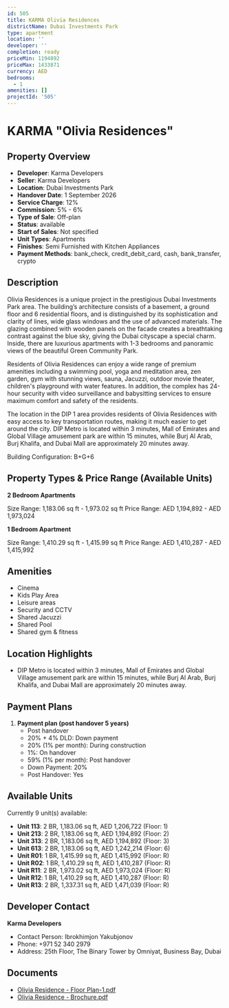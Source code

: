 ```yaml
---
id: 505
title: KARMA Olivia Residences
districtName: Dubai Investments Park
type: apartment
location: ''
developer: ''
completion: ready
priceMin: 1194892
priceMax: 1433871
currency: AED
bedrooms:
  - 1
amenities: []
projectId: '505'
---
```


# KARMA "Olivia Residences"

## Property Overview
- **Developer**: Karma Developers
- **Seller**: Karma Developers
- **Location**: Dubai Investments Park
- **Handover Date**: 1 September 2026
- **Service Charge**: 12%
- **Commission**: 5% - 6%
- **Type of Sale**: Off-plan
- **Status**: available
- **Start of Sales**: Not specified
- **Unit Types**: Apartments
- **Finishes**: Semi Furnished with Kitchen Appliances
- **Payment Methods**: bank_check, credit_debit_card, cash, bank_transfer, crypto

## Description
Olivia Residences is a unique project in the prestigious Dubai Investments Park area. The building’s architecture consists of a basement, a ground floor and 6 residential floors, and is distinguished by its sophistication and clarity of lines, wide glass windows and the use of advanced materials. The glazing combined with wooden panels on the facade creates a breathtaking contrast against the blue sky, giving the Dubai cityscape a special charm. Inside, there are luxurious apartments with 1-3 bedrooms and panoramic views of the beautiful Green Community Park.

 Residents of Olivia Residences can enjoy a wide range of premium amenities including a swimming pool, yoga and meditation area, zen garden, gym with stunning views, sauna, Jacuzzi, outdoor movie theater, children's playground with water features. In addition, the complex has 24-hour security with video surveillance and babysitting services to ensure maximum comfort and safety of the residents.

 The location in the DIP 1 area provides residents of Olivia Residences with easy access to key transportation routes, making it much easier to get around the city. DIP Metro is located within 3 minutes, Mall of Emirates and Global Village amusement park are within 15 minutes, while Burj Al Arab, Burj Khalifa, and Dubai Mall are approximately 20 minutes away.

Building Configuration: B+G+6

## Property Types & Price Range (Available Units)
**2 Bedroom Apartments**

Size Range: 1,183.06 sq ft - 1,973.02 sq ft
Price Range: AED 1,194,892 - AED 1,973,024

**1 Bedroom Apartment**

Size Range: 1,410.29 sq ft - 1,415.99 sq ft
Price Range: AED 1,410,287 - AED 1,415,992

## Amenities
- Cinema
- Kids Play Area
- Leisure areas
- Security and CCTV
- Shared Jacuzzi
- Shared Pool
- Shared gym & fitness

## Location Highlights
- DIP Metro is located within 3 minutes, Mall of Emirates and Global Village amusement park are within 15 minutes, while Burj Al Arab, Burj Khalifa, and Dubai Mall are approximately 20 minutes away.

## Payment Plans
1. **Payment plan (post handover 5 years)**
   - Post handover
   - 20% + 4% DLD: Down payment
   - 20% (1% per month): During construction
   - 1%: On handover
   - 59% (1% per month): Post handover
   - Down Payment: 20%
   - Post Handover: Yes

## Available Units
Currently 9 unit(s) available:
- **Unit 113**: 2 BR, 1,183.06 sq ft, AED 1,206,722 (Floor: 1)
- **Unit 213**: 2 BR, 1,183.06 sq ft, AED 1,194,892 (Floor: 2)
- **Unit 313**: 2 BR, 1,183.06 sq ft, AED 1,194,892 (Floor: 3)
- **Unit 613**: 2 BR, 1,183.06 sq ft, AED 1,242,214 (Floor: 6)
- **Unit R01**: 1 BR, 1,415.99 sq ft, AED 1,415,992 (Floor: R)
- **Unit R02**: 1 BR, 1,410.29 sq ft, AED 1,410,287 (Floor: R)
- **Unit R11**: 2 BR, 1,973.02 sq ft, AED 1,973,024 (Floor: R)
- **Unit R12**: 1 BR, 1,410.29 sq ft, AED 1,410,287 (Floor: R)
- **Unit R13**: 2 BR, 1,337.31 sq ft, AED 1,471,039 (Floor: R)

## Developer Contact
**Karma Developers**
- Contact Person: Ibrokhimjon Yakubjonov
- Phone: +971 52 340 2979
- Address: 25th Floor, The Binary Tower by Omniyat, Business Bay, Dubai

## Documents
- [Olivia Residence - Floor Plan-1.pdf](https://cdn.geniemap.net/2023/10/18/P1Qro2koAKOt1OOBjabiAeeGVxzLnbQU0aN6Pyvm.pdf)
- [Olivia Residence - Brochure.pdf](https://cdn.geniemap.net/2023/10/18/IO66HfKkpgascyGDMytdMNLjJGevziPS7GwhZqZL.pdf)
